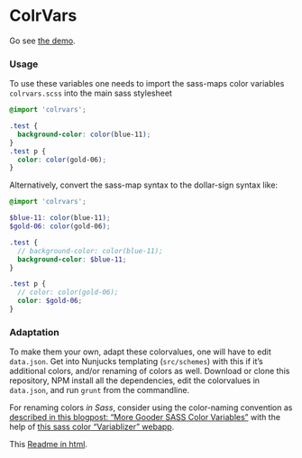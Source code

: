 # ColrVars

Go see [the demo](http://atelierbram.github.io/colr-vars).

### Usage
To use these variables one needs to import the sass-maps color variables `colrvars.scss` into the main sass stylesheet

```scss
@import 'colrvars';

.test {
  background-color: color(blue-11);
}
.test p {
  color: color(gold-06);
}
```

Alternatively, convert the sass-map syntax to the dollar-sign syntax like:

```scss
@import 'colrvars';

$blue-11: color(blue-11);
$gold-06: color(gold-06);

.test {
  // background-color: color(blue-11);
  background-color: $blue-11;
}

.test p {
  // color: color(gold-06);
  color: $gold-06;
}
```

### Adaptation

To make them your own, adapt these colorvalues, one will have to edit `data.json`. Get into Nunjucks templating (`src/schemes`) with this if it’s additional colors, and/or renaming of colors as well. Download or clone this repository, NPM install all the dependencies, edit the colorvalues in `data.json`, and run `grunt` from the commandline.

For renaming colors _in Sass_, consider using the color-naming convention as [described in this blogpost: “More Gooder SASS Color Variables”](https://codepen.io/DeptofJeffAyer/post/more-gooder-sass-color-variables) with the help of [this sass color
“Variablizer” webapp](https://codepen.io/DeptofJeffAyer/full/LkJOqK/).

This [Readme in html](http://atelierbram.github.io/colr-vars/test/).

